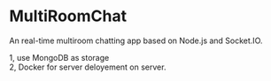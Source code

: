 # MultiRoomChat

An real-time multiroom chatting app based on Node.js and Socket.IO.

1, use MongoDB as storage\
2, Docker for server deloyement on server.
